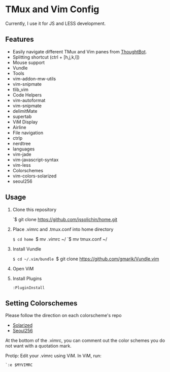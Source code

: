 TMux and Vim Config
===================

Currently, I use it for JS and LESS development.

Features
--------

* Easily navigate different TMux and Vim panes from [ThoughtBot](http://robots.thoughtbot.com/seamlessly-navigate-vim-and-tmux-splits).
* Splitting shortcut (ctrl + [h,j,k,l])
* Mouse support
* Vundle
* Tools
 * vim-addon-mw-utils
 * vim-snipmate
 * tlib_vim
* Code Helpers
 * vim-autoformat
 * vim-snipmate
 * delimitMate
 * supertab
* ViM Display
 * Airline
* File navigation
 * ctrlp
 * nerdtree
* languages
 * vim-jade
 * vim-javascript-syntax
 * vim-less
* Colorschemes
 * vim-colors-solarized
 * seoul256

Usage
-----
1. Clone this repository

    `$ git clone https://github.com/jssolichin/home.git

2. Place .vimrc and .tmux.conf into home directory
 
    `$ cd home
    `$ mv .vimrc ~/
    `$ mv tmux.conf ~/

3. Install Vundle

    `$ cd ~/.vim/bundle
    `$ git clone https://github.com/gmarik/Vundle.vim

4. Open ViM
5. Install Plugins

	```vim
    :PluginInstall
    ```

Setting Colorschemes
--------------------
Please follow the direction on each colorscheme's repo
* [Solarized](https://github.com/altercation/vim-colors-solarized)
* [Seoul256](https://github.com/junegunn/seoul256.vim)

At the bottom of the .vimrc, you can comment out the color schemes you do not want with a quotation mark. 

Protip: Edit your .vimrc using ViM. In ViM, run:

    `:e $MYVIMRC